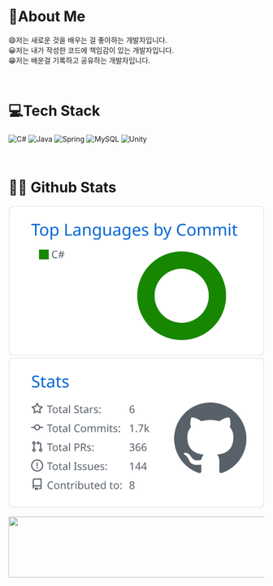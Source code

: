 # 💫About Me
😄저는 새로운 것을 배우는 걸 좋아하는 개발자입니다.  
😀저는 내가 작성한 코드에 책임감이 있는 개발자입니다.  
😁저는 배운걸 기록하고 공유하는 개발자입니다.  

<br/>

# 💻Tech Stack
![C#](https://img.shields.io/badge/c%23-%23239120.svg?style=for-the-badge&logo=c-sharp&logoColor=white)
![Java](https://img.shields.io/badge/java-%23ED8B00.svg?style=for-the-badge&logo=java&logoColor=white) 
![Spring ](https://img.shields.io/badge/springboot-%236DB33F.svg?style=for-the-badge&logo=springboot&logoColor=white) 
![MySQL](https://img.shields.io/badge/mysql-%2300f.svg?style=for-the-badge&logo=mysql&logoColor=white) 
![Unity](https://img.shields.io/badge/unity-000000.svg?style=for-the-badge&logo=unity&logoColor=blue) 

<br/>

# 👨‍💻 Github Stats
[![](https://raw.githubusercontent.com/yarogono/yarogono/main/profile-summary-card-output/github/2-most-commit-language.svg)](https://github.com/vn7n24fzkq/github-profile-summary-cards)
[![](https://raw.githubusercontent.com/yarogono/yarogono/main/profile-summary-card-output/github/3-stats.svg)](https://github.com/vn7n24fzkq/github-profile-summary-cards)



<a href="https://github.com/devxb/gitanimals">
  <img
    src="https://render.gitanimals.org/lines/yarogono?pet-id=636385723617733278"
    width="600"
    height="120"
  />
</a>
  
